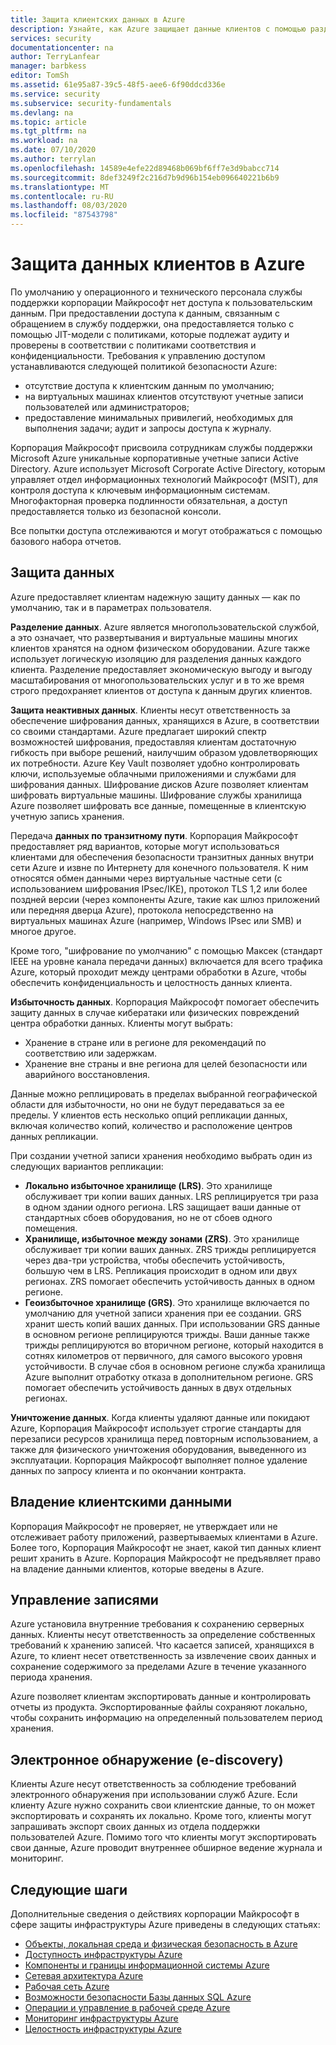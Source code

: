 ```yaml
---
title: Защита клиентских данных в Azure
description: Узнайте, как Azure защищает данные клиентов с помощью разделения данных, избыточности данных и уничтожения данных.
services: security
documentationcenter: na
author: TerryLanfear
manager: barbkess
editor: TomSh
ms.assetid: 61e95a87-39c5-48f5-aee6-6f90ddcd336e
ms.service: security
ms.subservice: security-fundamentals
ms.devlang: na
ms.topic: article
ms.tgt_pltfrm: na
ms.workload: na
ms.date: 07/10/2020
ms.author: terrylan
ms.openlocfilehash: 14589e4efe22d89468b069bf6ff7e3d9babcc714
ms.sourcegitcommit: 8def3249f2c216d7b9d96b154eb096640221b6b9
ms.translationtype: MT
ms.contentlocale: ru-RU
ms.lasthandoff: 08/03/2020
ms.locfileid: "87543798"
---
```

# <a name="azure-customer-data-protection"></a>Защита данных клиентов в Azure   
По умолчанию у операционного и технического персонала службы поддержки корпорации Майкрософт нет доступа к пользовательским данным. При предоставлении доступа к данным, связанным с обращением в службу поддержки, она предоставляется только с помощью JIT-модели с политиками, которые подлежат аудиту и проверены в соответствии с политиками соответствия и конфиденциальности.  Требования к управлению доступом устанавливаются следующей политикой безопасности Azure:

- отсутствие доступа к клиентским данным по умолчанию;
- на виртуальных машинах клиентов отсутствуют учетные записи пользователей или администраторов;
- предоставление минимальных привилегий, необходимых для выполнения задачи; аудит и запросы доступа к журналу.

Корпорация Майкрософт присвоила сотрудникам службы поддержки Microsoft Azure уникальные корпоративные учетные записи Active Directory. Azure использует Microsoft Corporate Active Directory, которым управляет отдел информационных технологий Майкрософт (MSIT), для контроля доступа к ключевым информационным системам. Многофакторная проверка подлинности обязательная, а доступ предоставляется только из безопасной консоли.

Все попытки доступа отслеживаются и могут отображаться с помощью базового набора отчетов.

## <a name="data-protection"></a>Защита данных
Azure предоставляет клиентам надежную защиту данных — как по умолчанию, так и в параметрах пользователя.

**Разделение данных**. Azure является многопользовательской службой, а это означает, что развертывания и виртуальные машины многих клиентов хранятся на одном физическом оборудовании. Azure также использует логическую изоляцию для разделения данных каждого клиента. Разделение предоставляет экономическую выгоду и выгоду масштабирования от многопользовательских услуг и в то же время строго предохраняет клиентов от доступа к данным других клиентов.

**Защита неактивных данных**. Клиенты несут ответственность за обеспечение шифрования данных, хранящихся в Azure, в соответствии со своими стандартами. Azure предлагает широкий спектр возможностей шифрования, предоставляя клиентам достаточную гибкость при выборе решений, наилучшим образом удовлетворяющих их потребности. Azure Key Vault позволяет удобно контролировать ключи, используемые облачными приложениями и службами для шифрования данных. Шифрование дисков Azure позволяет клиентам шифровать виртуальные машины. Шифрование службы хранилища Azure позволяет шифровать все данные, помещенные в клиентскую учетную запись хранения.

Передача **данных по транзитному пути**. Корпорация Майкрософт предоставляет ряд вариантов, которые могут использоваться клиентами для обеспечения безопасности транзитных данных внутри сети Azure и извне по Интернету для конечного пользователя.  К ним относятся обмен данными через виртуальные частные сети (с использованием шифрования IPsec/IKE), протокол TLS 1,2 или более поздней версии (через компоненты Azure, такие как шлюз приложений или передняя дверца Azure), протокола непосредственно на виртуальных машинах Azure (например, Windows IPsec или SMB) и многое другое. 

Кроме того, "шифрование по умолчанию" с помощью Максек (стандарт IEEE на уровне канала передачи данных) включается для всего трафика Azure, который проходит между центрами обработки в Azure, чтобы обеспечить конфиденциальность и целостность данных клиента. 

**Избыточность данных**. Корпорация Майкрософт помогает обеспечить защиту данных в случае кибератаки или физических повреждений центра обработки данных. Клиенты могут выбрать:

- Хранение в стране или в регионе для рекомендаций по соответствию или задержкам.
- Хранение вне страны и вне региона для целей безопасности или аварийного восстановления.

Данные можно реплицировать в пределах выбранной географической области для избыточности, но они не будут передаваться за ее пределы. У клиентов есть несколько опций репликации данных, включая количество копий, количество и расположение центров данных репликации.

При создании учетной записи хранения необходимо выбрать один из следующих вариантов репликации:

- **Локально избыточное хранилище (LRS)**. Это хранилище обслуживает три копии ваших данных. LRS реплицируется три раза в одном здании одного региона. LRS защищает ваши данные от стандартных сбоев оборудования, но не от сбоев одного помещения.
- **Хранилище, избыточное между зонами (ZRS)**. Это хранилище обслуживает три копии ваших данных. ZRS трижды реплицируется через два-три устройства, чтобы обеспечить устойчивость, большую чем в LRS. Репликация происходит в одном или двух регионах. ZRS помогает обеспечить устойчивость данных в одном регионе.
- **Геоизбыточное хранилище (GRS)**. Это хранилище включается по умолчанию для учетной записи хранения при ее создании. GRS хранит шесть копий ваших данных. При использовании GRS данные в основном регионе реплицируются трижды. Ваши данные также трижды реплицируются во вторичном регионе, который находится в сотнях километров от первичного, для самого высокого уровня устойчивости. В случае сбоя в основном регионе служба хранилища Azure выполнит отработку отказа в дополнительном регионе. GRS помогает обеспечить устойчивость данных в двух отдельных регионах.

**Уничтожение данных**. Когда клиенты удаляют данные или покидают Azure, Корпорация Майкрософт использует строгие стандарты для перезаписи ресурсов хранилища перед повторным использованием, а также для физического уничтожения оборудования, выведенного из эксплуатации. Корпорация Майкрософт выполняет полное удаление данных по запросу клиента и по окончании контракта.

## <a name="customer-data-ownership"></a>Владение клиентскими данными
Корпорация Майкрософт не проверяет, не утверждает или не отслеживает работу приложений, развертываемых клиентами в Azure. Более того, Корпорация Майкрософт не знает, какой тип данных клиент решит хранить в Azure. Корпорация Майкрософт не предъявляет право на владение данными клиентов, которые введены в Azure.

## <a name="records-management"></a>Управление записями
Azure установила внутренние требования к сохранению серверных данных. Клиенты несут ответственность за определение собственных требований к хранению записей. Что касается записей, хранящихся в Azure, то клиент несет ответственность за извлечение своих данных и сохранение содержимого за пределами Azure в течение указанного периода хранения.

Azure позволяет клиентам экспортировать данные и контролировать отчеты из продукта. Экспортированные файлы сохраняют локально, чтобы сохранить информацию на определенный пользователем период хранения.

## <a name="electronic-discovery-e-discovery"></a>Электронное обнаружение (e-discovery)
Клиенты Azure несут ответственность за соблюдение требований электронного обнаружения при использовании служб Azure. Если клиенту Azure нужно сохранить свои клиентские данные, то он может экспортировать и сохранять их локально. Кроме того, клиенты могут запрашивать экспорт своих данных из отдела поддержки пользователей Azure. Помимо того что клиенты могут экспортировать свои данные, Azure проводит внутреннее обширное ведение журнала и мониторинг.

## <a name="next-steps"></a>Следующие шаги
Дополнительные сведения о действиях корпорации Майкрософт в сфере защиты инфраструктуры Azure приведены в следующих статьях:

- [Объекты, локальная среда и физическая безопасность в Azure](physical-security.md)
- [Доступность инфраструктуры Azure](infrastructure-availability.md)
- [Компоненты и границы информационной системы Azure](infrastructure-components.md)
- [Сетевая архитектура Azure](infrastructure-network.md)
- [Рабочая сеть Azure](production-network.md)
- [Возможности безопасности Базы данных SQL Azure](infrastructure-sql.md)
- [Операции и управление в рабочей среде Azure](infrastructure-operations.md)
- [Мониторинг инфраструктуры Azure](infrastructure-monitoring.md)
- [Целостность инфраструктуры Azure](infrastructure-integrity.md)
